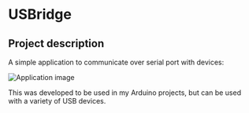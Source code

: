 # USBridge

## Project description

A simple application to communicate over serial port with devices:

![Application image](https://image.ibb.co/jMzZCe/img.png)

This was developed to be used in my Arduino projects, but can be used with a variety of USB devices.

